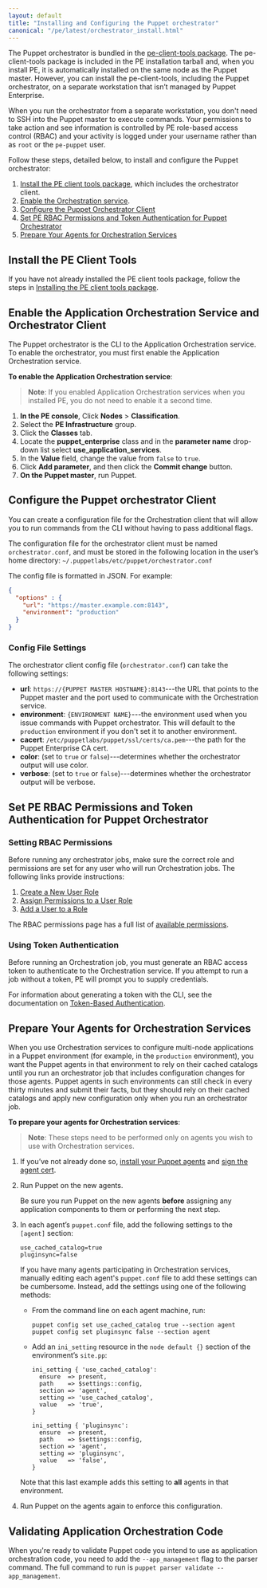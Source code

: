 ```yaml
---
layout: default
title: "Installing and Configuring the Puppet orchestrator"
canonical: "/pe/latest/orchestrator_install.html"
---
```



The Puppet orchestrator is bundled in the [pe-client-tools package](./install_pe_client_tools.html). The pe-client-tools package is included in the PE installation tarball and, when you install PE, it is automatically installed on the same node as the Puppet master. However, you can install the pe-client-tools, including the Puppet orchestrator, on a separate workstation that isn’t managed by Puppet Enterprise.  

When you run the orchestrator from a separate workstation, you don't need to SSH into the Puppet master to execute commands. Your permissions to take action and see information is controlled by PE role-based access control (RBAC) and your activity is logged under your username rather than as `root` or the `pe-puppet` user.      

Follow these steps, detailed below, to install and configure the Puppet orchestrator: 

1. [Install the PE client tools package](#install-the-pe-client-tools), which includes the orchestrator client.
2. [Enable the Orchestration service](#enabling-the-orchestration-service).
3. [Configure the Puppet Orchestrator Client](#configure-the-puppet-orchestrator-client) 
4. [Set PE RBAC Permissions and Token Authentication for Puppet Orchestrator](#set-pe-rbac-permissions-and-token-authentication-for-puppet-orchestrator)
5. [Prepare Your Agents for Orchestration Services](#prepare-your-agents-for-orchestration-services)

## Install the PE Client Tools

If you have not already installed the PE client tools package, follow the steps in [Installing the PE client tools package](./install_pe_client_tools.html).

## Enable the Application Orchestration Service and Orchestrator Client

The Puppet orchestrator is the CLI to the Application Orchestration service. To enable the orchestrator, you must first enable the Application Orchestration service. 

**To enable the Application Orchestration service**:

>**Note**: If you enabled Application Orchestration services when you installed PE, you do not need to enable it a second time. 

1. **In the PE console**, Click **Nodes** > **Classification**.
2. Select the **PE Infrastructure** group.
3. Click the **Classes** tab.
4. Locate the **puppet_enterprise** class and in the **parameter name** drop-down list select **use_application_services**. 
5. In the **Value** field, change the value from `false` to `true`. 
6. Click **Add parameter**, and then click the **Commit change** button.
7. **On the Puppet master**, run Puppet.

## Configure the Puppet orchestrator Client 

You can create a configuration file for the Orchestration client that will allow you to run commands from the CLI without having to pass additional flags. 

The configuration file for the orchestrator client must be named `orchestrator.conf`, and must be stored in the following location in the user’s home directory: `~/.puppetlabs/etc/puppet/orchestrator.conf`

The config file is formatted in JSON. For example:

~~~JSON
{
  "options" : {
    "url": "https://master.example.com:8143",
    "environment": "production"
  }
}
~~~

### Config File Settings

The orchestrator client config file (`orchestrator.conf`) can take the following settings:

- **url**: `https://{PUPPET MASTER HOSTNAME}:8143`---the URL that points to the Puppet master and the port used to communicate with the Orchestration service.
- **environment**: `{ENVIRONMENT NAME}`---the environment used when you issue commands with Puppet orchestrator. This will default to the `production` environment if you don't set it to another environment.
- **cacert**: `/etc/puppetlabs/puppet/ssl/certs/ca.pem`---the path for the Puppet Enterprise CA cert.
- **color**: (set to `true` or `false`)---determines whether the orchestrator output will use color.
- **verbose**: (set to `true` or `false`)---determines whether the orchestrator output will be verbose.


## Set PE RBAC Permissions and Token Authentication for Puppet Orchestrator

### Setting RBAC Permissions

Before running any orchestrator jobs, make sure the correct role and permissions are set for any user who will run Orchestration jobs. The following links provide instructions:

1. [Create a New User Role](./rbac_user_roles.html#create-a-new-user-role)
2. [Assign Permissions to a User Role](./rbac_user_roles.html#assign-permissions-to-a-user-role)
3. [Add a User to a Role](./rbac_user_roles.html#add-a-user-to-a-role)

The RBAC permissions page has a full list of [available permissions](./rbac_permissions.html#available-permissions).

### Using Token Authentication

Before running an Orchestration job, you must generate an RBAC access token to authenticate to the Orchestration service. If you attempt to run a job without a token, PE will prompt you to supply credentials. 

For information about generating a token with the CLI, see the documentation on [Token-Based Authentication](./rbac_token_auth.html#generating-a-token-using-the-command-line-tool).

## Prepare Your Agents for Orchestration Services

When you use Orchestration services to configure multi-node applications in a Puppet environment (for example, in the `production` environment), you want the Puppet agents in that environment to rely on their cached catalogs until you run an orchestrator job that includes configuration changes for those agents. Puppet agents in such environments can still check in every thirty minutes and submit their facts, but they should rely on their cached catalogs and apply new configuration only when you run an orchestrator job.

**To prepare your agents for Orchestration services**:

>**Note**: These steps need to be performed only on agents you wish to use with Orchestration services. 

1. If you’ve not already done so, [install your Puppet agents](./install_agents.html) and [sign the agent cert](./console_cert_mgmt.html#rejecting-and-approving-nodes).
2. Run Puppet on the new agents. 

   Be sure you run Puppet on the new agents **before** assigning any application components to them or performing the next step. 

3. In each agent’s `puppet.conf` file, add the following settings to the `[agent]` section:

   ~~~
   use_cached_catalog=true
   pluginsync=false
   ~~~

   If you have many agents participating in Orchestration services, manually editing each agent's `puppet.conf` file to add these settings can be cumbersome. Instead, add the settings using one of the following methods:
   
   - From the command line on each agent machine, run:
   
     ~~~
     puppet config set use_cached_catalog true --section agent
     puppet config set pluginsync false --section agent
     ~~~
     
   - Add an `ini_setting` resource in the `node default {}` section of the environment’s `site.pp`:

     ~~~
     ini_setting { 'use_cached_catalog':
       ensure  => present,
       path    => $settings::config,
       section => 'agent',
       setting => 'use_cached_catalog',
       value   => 'true',
     }

     ini_setting { 'pluginsync':
       ensure  => present,
       path    => $settings::config,
       section => 'agent',
       setting => 'pluginsync',
       value   => 'false',
     }
     ~~~
  
   Note that this last example adds this setting to **all** agents in that environment.

4. Run Puppet on the agents again to enforce this configuration.

## Validating Application Orchestration Code

When you're ready to validate Puppet code you intend to use as application orchestration code, you need to add the `--app_management` flag to the parser command. The full command to run is `puppet parser validate --app_management`.

<!-- Ethnio Activation Code -->
<script type="text/javascript" language="javascript" src="//ethn.io/77154.js" async="true" charset="utf-8"></script>